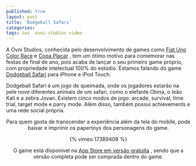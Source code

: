 ```yaml
---
published: true
layout: post
title: 'Dodgeball Safari'
categories: 
tags: ios  ovni-studios video
---
```

A Ovni Studios, conhecida pelo desenvolvimento de games como <a href="http://www.ovnistudios.com/colorrace" target="_blank">Fiat Uno Color Race</a>
 e <a href="http://www.ovnistudios.com/placarcup" target="_blank">Copa Placar</a>
, tem um &#243;timo motivo para comemorar nas festas de final de ano, pois acaba de lan&#231;ar o seu primeiro game pr&#243;prio, com propriedade intelectual 100% do est&#250;dio. Estamos falando do game <a href="http://www.ovnistudios.com/dodgeballsafari" target="_blank">Dodgeball Safari</a>
 para iPhone e iPod Touch.


Dodgeball Safari &#233; um jogo de queimada, onde os jogadores estar&#227;o na pele nove diferentes animais de um safari, como o elefante Obina, o le&#227;o Kali e a zebra Jovan. Existem cinco modos de jogo: arcade, survival, time trial, target mode e parry mode. Al&#233;m disso, tamb&#233;m possui achievements e uma rede social pr&#243;pria.

<center>

Para quem gosta de transcender a experi&#234;ncia al&#233;m da tela do mobile, pode baixar e imprimir os papertoys dos personagens do game.

{% vimeo 17389408 %}

O game est&#225; dispon&#237;vel na <a href="http://itunes.apple.com/app/dodgeball-safari/id410456099?mt=8" target="_blank">App Store em vers&#227;o gratu&#237;ta</a>
, sendo que a vers&#227;o completa pode ser comprada dentro do game.
